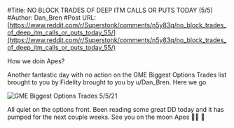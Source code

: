 #Title: NO BLOCK TRADES OF DEEP ITM CALLS OR PUTS TODAY (5/5)
#Author: Dan_Bren
#Post URL: [https://www.reddit.com/r/Superstonk/comments/n5y83q/no_block_trades_of_deep_itm_calls_or_puts_today_55/](https://www.reddit.com/r/Superstonk/comments/n5y83q/no_block_trades_of_deep_itm_calls_or_puts_today_55/)


How we doin Apes?

Another fantastic day with no action on the GME Biggest Options Trades list brought to you by Fidelity brought to you by u/Dan_Bren. Here we go

![GME Biggest Options Trades 5\/5\/21](https://preview.redd.it/nk3dt11f6fx61.png?width=1225&format=png&auto=webp&s=9e0297a662a6b7f36fe154651054b59187eee7c7)

All quiet on the options front. Been reading some great DD today and it has pumped for the next couple weeks. See you on the moon Apes  💎🙌 🚀 